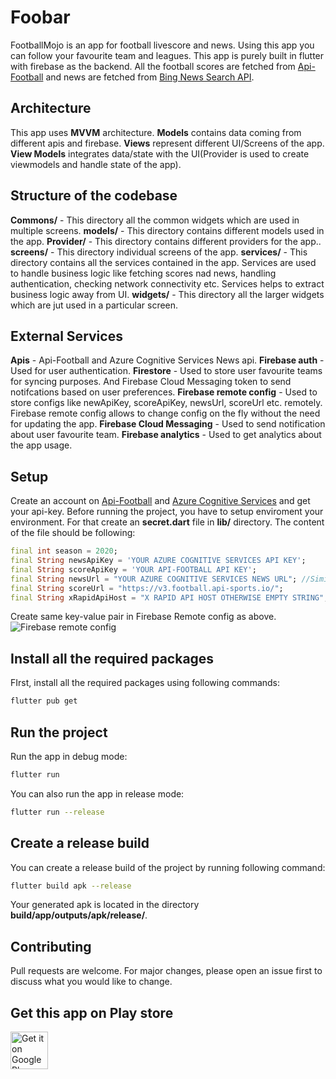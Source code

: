 # Foobar

FootballMojo is an app for football livescore and news. Using this app you can follow your favourite team and leagues. This app is purely built in flutter with firebase as the backend.
All the football scores are fetched from [Api-Football](https://www.api-football.com/) and news are fetched from [Bing News Search API](https://www.microsoft.com/en-us/bing/apis/bing-news-search-api).

## Architecture
This app uses **MVVM** architecture. **Models** contains data coming from different apis and firebase. **Views** represent different UI/Screens of the app. **View Models** integrates data/state with the UI(Provider is used to create viewmodels and handle state of the app).

## Structure of the codebase
**Commons/** - This directory all the common widgets which are used in multiple screens.
**models/** - This directory contains different models used in the app.
**Provider/** - This directory contains different providers for the app..
**screens/** - This directory individual screens of the app. 
**services/** - This directory contains all the services contained in the app. Services are used to handle business logic like fetching scores nad news, handling authentication, checking network connectivity etc. Services helps to extract business logic away from UI.
**widgets/** - This directory all the larger widgets which are jut used in a particular screen.

## External Services
**Apis** - Api-Football and Azure Cognitive Services News api.
**Firebase auth** - Used for user authentication.
**Firestore** - Used to store user favourite teams for syncing purposes. And Firebase Cloud Messaging token to send notifcations based on user preferences.
**Firebase remote config** - Used to store configs like newApiKey, scoreApiKey, newsUrl, scoreUrl etc. remotely. Firebase remote config allows to change config on the fly without the need for updating the app.
**Firebase Cloud Messaging** - Used to send notification about user favourite team.
**Firebase analytics** - Used to get analytics about the app usage.

## Setup
Create an account on [Api-Football](https://www.api-football.com/) and [Azure Cognitive Services](https://azure.microsoft.com/en-in/services/cognitive-services/) and get your api-key.
Before running the project, you have to setup enviroment your environment. For that create an **secret.dart** file in **lib/** directory. The content of the file should be following:
```dart
final int season = 2020;
final String newsApiKey = 'YOUR AZURE COGNITIVE SERVICES API KEY';
final String scoreApiKey = 'YOUR API-FOOTBALL API KEY';
final String newsUrl = "YOUR AZURE COGNITIVE SERVICES NEWS URL"; //Similar to https://username.cognitiveservices.azure.com/bing/v7.0/news/search
final String scoreUrl = "https://v3.football.api-sports.io/";
final String xRapidApiHost = "X RAPID API HOST OTHERWISE EMPTY STRING";
```
Create same key-value pair in Firebase Remote config as above.
![Firebase remote config](https://res.cloudinary.com/doy9hqxr1/image/upload/v1622277835/Screenshot_2021-05-29_at_13.59.03_moziwt.png)

## Install all the required packages
FIrst, install all the required packages using following commands:
```bash
flutter pub get
```

## Run the project
Run the app in debug mode:
```bash
flutter run
```
You can also run the app in release mode:
```bash
flutter run --release
```

## Create a release build

You can create a release build of the project by running following command:

```bash
flutter build apk --release
```
Your generated apk is located in the directory **build/app/outputs/apk/release/**.

## Contributing
Pull requests are welcome. For major changes, please open an issue first to discuss what you would like to change.

## Get this app on Play store
<a href="https://play.google.com/store/apps/details?id=org.wikiedufoundation.wikiedudashboard.release"><img alt="Get it on Google Play" src="https://play.google.com/intl/en_us/badges/images/generic/en-play-badge.png" height=60px /></a>